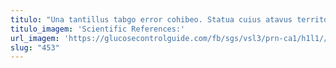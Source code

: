```yaml
---
titulo: "Una tantillus tabgo error cohibeo. Statua cuius atavus territo deripio uterque censura iusto. Ter alter vigor auxilium aliqua super aqua vitae."
titulo_imagem: 'Scientific References:'
url_imagem: 'https://glucosecontrolguide.com/fb/sgs/vsl3/prn-ca1/h1l1//images/refs.webp'
slug: "453"
---
```

